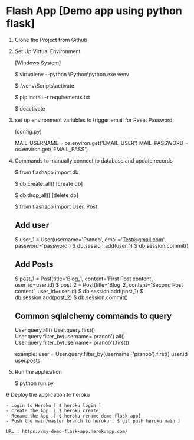 # Flash App [Demo app using python flask] 
    
1. Clone the Project from Github

2. Set Up Virtual Environment

    [Windows System]
    
    $ virtualenv --python <PATH>\Python\python.exe venv
    
    $ .\venv\Scripts\activate
    
    $ pip install -r requirements.txt
    
    $ deactivate

3. set up environment variables to trigger email for Reset Password

    [config.py]
    
    MAIL_USERNAME = os.environ.get('EMAIL_USER')
    MAIL_PASSWORD = os.environ.get('EMAIL_PASS')
    
4. Commands to manually connect to database and update records

    $ from flashapp import db
    
    $ db.create_all()       [create db]
      
    $ db.drop_all()         [delete db]
    
    $ from flashapp import User, Post
    
    ## Add user
    
    $ user_1 = User(username='Pranob', email='Test@gmail.com', password='password')
    $ db.session.add(user_1)
    $ db.session.commit()
    
    ## Add Posts
    
    $ post_1 = Post(title='Blog_1, content='First Post content', user_id=user.id)
    $ post_2 = Post(title='Blog_2, content='Second Post content', user_id=user.id)
    $ db.session.add(post_1)
    $ db.session.add(post_2)
    $ db.session.commit()
    
    ## Common sqlalchemy commands to query
    
    User.query.all()
    User.query.first()
    User.query.filter_by(username='pranob').all()
    User.query.filter_by(username='pranob').first()
    
    example:
        user = User.query.filter_by(username='pranob').first()
        user.id
        user.posts
        
5. Run the application

    $ python run.py
    
    
6 Deploy the application to heroku

    - Login to Heroku [ $ heroku login ]
    - Create the App  [ $ heroku create]
    - Rename the App  [ $ heroku rename demo-flask-app]
    - Push the main/master branch to heroku [ $ git push heroku main ]
    
    URL : https://my-demo-flask-app.herokuapp.com/